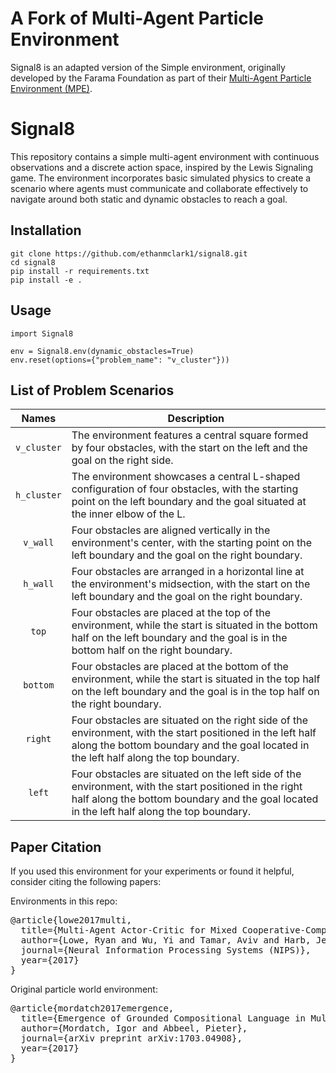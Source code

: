# A Fork of Multi-Agent Particle Environment

Signal8 is an adapted version of the Simple environment, originally developed by the Farama Foundation as part of their [Multi-Agent Particle Environment (MPE)](https://pettingzoo.farama.org/environments/mpe/).

# Signal8

This repository contains a simple multi-agent environment with continuous observations and a discrete action space, inspired by the Lewis Signaling game. The environment incorporates basic simulated physics to create a scenario where agents must communicate and collaborate effectively to navigate around both static and dynamic obstacles to reach a goal.

## Installation

```
git clone https://github.com/ethanmclark1/signal8.git
cd signal8
pip install -r requirements.txt
pip install -e .
```

## Usage

```
import Signal8

env = Signal8.env(dynamic_obstacles=True)
env.reset(options={"problem_name": "v_cluster"}))
```

## List of Problem Scenarios

|     Names     | Description                                                                                                                                                                                          |
| :-----------: | ---------------------------------------------------------------------------------------------------------------------------------------------------------------------------------------------------- |
| `v_cluster` | The environment features a central square formed by four obstacles, with the start on the left and the goal on the right side.                                                                       |
| ``h_cluster`` | The environment showcases a central L-shaped configuration of four obstacles, with the starting point on the left boundary and the goal situated at the inner elbow of the L.                        |
|  `v_wall`  | Four obstacles are aligned vertically in the environment's center, with the starting point on the left boundary and the goal on the right boundary.                                                  |
|  `h_wall`  | Four obstacles are arranged in a horizontal line at the environment's midsection, with the start on the left boundary and the goal on the right boundary.                                            |
|    `top`    | Four obstacles are placed at the top of the environment, while the start is situated in the bottom half on the left boundary and the goal is in the bottom half on the right boundary.               |
|  `bottom`  | Four obstacles are placed at the bottom of the environment, while the start is situated in the top half on the left boundary and the goal is in the top half on the right boundary.                 |
|   `right`   | Four obstacles are situated on the right side of the environment, with the start positioned in the left half along the bottom boundary and the goal located in the left half along the top boundary. |
|   `left`   | Four obstacles are situated on the left side of the environment, with the start positioned in the right half along the bottom boundary and the goal located in the left half along the top boundary. |

## Paper Citation

If you used this environment for your experiments or found it helpful, consider citing the following papers:

Environments in this repo:

<pre>
@article{lowe2017multi,
  title={Multi-Agent Actor-Critic for Mixed Cooperative-Competitive Environments},
  author={Lowe, Ryan and Wu, Yi and Tamar, Aviv and Harb, Jean and Abbeel, Pieter and Mordatch, Igor},
  journal={Neural Information Processing Systems (NIPS)},
  year={2017}
}
</pre>

Original particle world environment:

<pre>
@article{mordatch2017emergence,
  title={Emergence of Grounded Compositional Language in Multi-Agent Populations},
  author={Mordatch, Igor and Abbeel, Pieter},
  journal={arXiv preprint arXiv:1703.04908},
  year={2017}
}
</pre>
